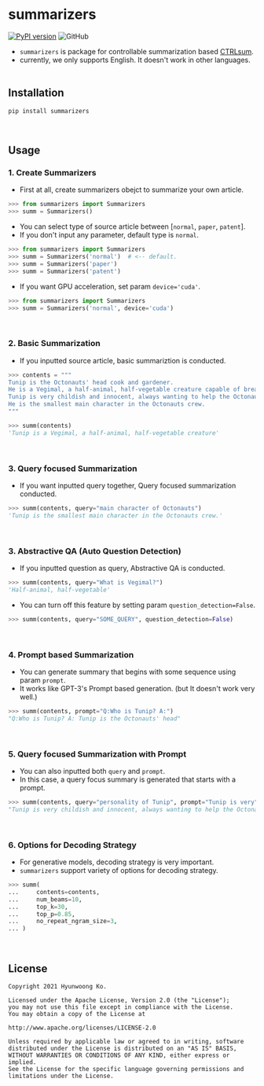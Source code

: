 # summarizers
[![PyPI version](https://badge.fury.io/py/summarizers.svg)](https://badge.fury.io/py/summarizers)
![GitHub](https://img.shields.io/github/license/summarizers/summarizers)
- `summarizers` is package for controllable summarization based [CTRLsum](https://github.com/salesforce/ctrl-sum).
- currently, we only supports English. It doesn't work in other languages.
<br><br>
  
## Installation
```console
pip install summarizers
```
<br>

## Usage
### 1. Create Summarizers
- First at all, create summarizers obejct to summarize your own article.
```python
>>> from summarizers import Summarizers
>>> summ = Summarizers()
```
- You can select type of source article between [`normal`, `paper`, `patent`].
- If you don't input any parameter, default type is `normal`.
```python
>>> from summarizers import Summarizers
>>> summ = Summarizers('normal')  # <-- default.
>>> summ = Summarizers('paper')
>>> summ = Summarizers('patent')
```
- If you want GPU acceleration, set param `device='cuda'`.
```python
>>> from summarizers import Summarizers
>>> summ = Summarizers('normal', device='cuda')
```
<br>

### 2. Basic Summarization
- If you inputted source article, basic summariztion is conducted.
```python
>>> contents = """
Tunip is the Octonauts' head cook and gardener. 
He is a Vegimal, a half-animal, half-vegetable creature capable of breathing on land as well as underwater. 
Tunip is very childish and innocent, always wanting to help the Octonauts in any way he can. 
He is the smallest main character in the Octonauts crew.
"""
```
```python
>>> summ(contents)
'Tunip is a Vegimal, a half-animal, half-vegetable creature'
```
<br>

### 3. Query focused Summarization
- If you want inputted query together, Query focused summarization conducted.
```python
>>> summ(contents, query="main character of Octonauts")
'Tunip is the smallest main character in the Octonauts crew.'
```
<br>

### 3. Abstractive QA (Auto Question Detection)
- If you inputted question as query, Abstractive QA is conducted.
```python
>>> summ(contents, query="What is Vegimal?")
'Half-animal, half-vegetable'
```
- You can turn off this feature by setting param `question_detection=False`.
```python
>>> summ(contents, query="SOME_QUERY", question_detection=False)
```
<br>

### 4. Prompt based Summarization
- You can generate summary that begins with some sequence using param `prompt`.
- It works like GPT-3's Prompt based generation. (but It doesn't work very well.)
```python
>>> summ(contents, prompt="Q:Who is Tunip? A:")
"Q:Who is Tunip? A: Tunip is the Octonauts' head"
```
<br>

### 5. Query focused Summarization with Prompt
- You can also inputted both `query` and `prompt`.
- In this case, a query focus summary is generated that starts with a prompt.
```python
>>> summ(contents, query="personality of Tunip", prompt="Tunip is very")
"Tunip is very childish and innocent, always wanting to help the Octonauts."
```
<br>

### 6. Options for Decoding Strategy
- For generative models, decoding strategy is very important.
- `summarizers` support variety of options for decoding strategy.
```python
>>> summ(
...     contents=contents,
...     num_beams=10,
...     top_k=30,
...     top_p=0.85,
...     no_repeat_ngram_size=3,                  
... )

```
<br>

## License

```
Copyright 2021 Hyunwoong Ko.

Licensed under the Apache License, Version 2.0 (the "License");
you may not use this file except in compliance with the License.
You may obtain a copy of the License at

http://www.apache.org/licenses/LICENSE-2.0

Unless required by applicable law or agreed to in writing, software
distributed under the License is distributed on an "AS IS" BASIS,
WITHOUT WARRANTIES OR CONDITIONS OF ANY KIND, either express or implied.
See the License for the specific language governing permissions and
limitations under the License.
```
